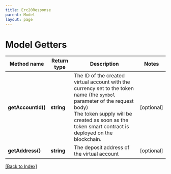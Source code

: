 ```yaml
---
title: Erc20Response
parent: Model
layout: page
---
```


# Model Getters

Method name | Return type | Description | Notes
------------ | ------------- | ------------- | -------------
**getAccountId()** | **string** | The ID of the created virtual account with the currency set to the token name (the <code>symbol</code> parameter of the request body)<br/>The token supply will be created as soon as the token smart contract is deployed on the blockchain. | [optional]
**getAddress()** | **string** | The deposit address of the virtual account | [optional]

[[Back to Index]](../index.md)

